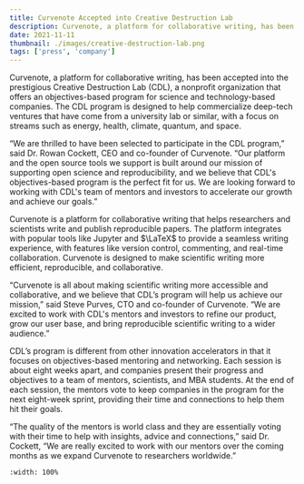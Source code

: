 ```yaml
---
title: Curvenote Accepted into Creative Destruction Lab
description: Curvenote, a platform for collaborative writing, has been accepted into the prestigious Creative Destruction Lab (CDL), a nonprofit organization that offers an objectives-based program for science and technology-based companies.
date: 2021-11-11
thumbnail: ./images/creative-destruction-lab.png
tags: ['press', 'company']
---
```


Curvenote, a platform for collaborative writing, has been accepted into the prestigious Creative Destruction Lab (CDL), a nonprofit organization that offers an objectives-based program for science and technology-based companies. The CDL program is designed to help commercialize deep-tech ventures that have come from a university lab or similar, with a focus on streams such as energy, health, climate, quantum, and space.

“We are thrilled to have been selected to participate in the CDL program,” said Dr. Rowan Cockett, CEO and co-founder of Curvenote. “Our platform and the open source tools we support is built around our mission of supporting open science and reproducibility, and we believe that CDL's objectives-based program is the perfect fit for us. We are looking forward to working with CDL's team of mentors and investors to accelerate our growth and achieve our goals.”

Curvenote is a platform for collaborative writing that helps researchers and scientists write and publish reproducible papers. The platform integrates with popular tools like Jupyter and $\LaTeX$ to provide a seamless writing experience, with features like version control, commenting, and real-time collaboration. Curvenote is designed to make scientific writing more efficient, reproducible, and collaborative.

“Curvenote is all about making scientific writing more accessible and collaborative, and we believe that CDL’s program will help us achieve our mission,” said Steve Purves, CTO and co-founder of Curvenote. “We are excited to work with CDL's mentors and investors to refine our product, grow our user base, and bring reproducible scientific writing to a wider audience.”

CDL’s program is different from other innovation accelerators in that it focuses on objectives-based mentoring and networking. Each session is about eight weeks apart, and companies present their progress and objectives to a team of mentors, scientists, and MBA students. At the end of each session, the mentors vote to keep companies in the program for the next eight-week sprint, providing their time and connections to help them hit their goals.

“The quality of the mentors is world class and they are essentially voting with their time to help with insights, advice and connections,” said Dr. Cockett, “We are really excited to work with our mentors over the coming months as we expand Curvenote to researchers worldwide.”

```{iframe} https://www.youtube-nocookie.com/embed/i78yXEQV8Go
:width: 100%
```
